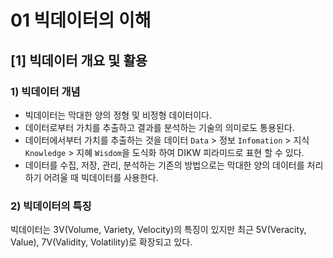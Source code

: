 # 01 빅데이터의 이해

## [1] 빅데이터 개요 및 활용

### 1) 빅데이터 개념

- 빅데이터는 막대한 양의 정형 및 비정형 데이터이다.
- 데이터로부터 가치를 추출하고 결과를 분석하는 기술의 의미로도 통용된다.
- 데이터에서부터 가치를 추출하는 것을 데이터 `Data` > 정보 `Infomation` > 지식 `Knowledge` > 지혜 `Wisdom`을 도식화 하여 DIKW 피라미드로 표현 할 수 있다.
- 데이터를 수집, 저장, 관리, 분석하는 기존의 방법으로는 막대한 양의 데이터를 처리하기 어려울 때 빅데이터를 사용한다.

### 2) 빅데이터의 특징

빅데이터는 3V(Volume, Variety, Velocity)의 특징이 있지만 최근 5V(Veracity, Value), 7V(Validity, Volatility)로 확장되고 있다.

